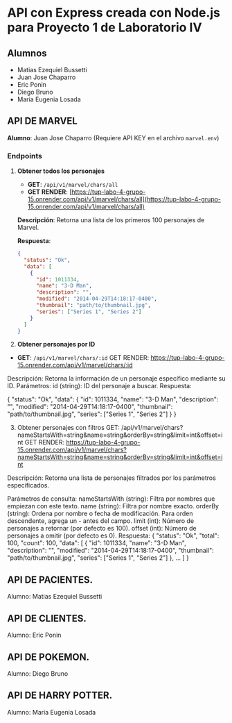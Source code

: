 # API con Express creada con Node.js para Proyecto 1 de Laboratorio IV

## Alumnos
- Matias Ezequiel Bussetti
- Juan Jose Chaparro
- Eric Ponin
- Diego Bruno
- Maria Eugenia Losada

## API DE MARVEL
**Alumno**: Juan Jose Chaparro (Requiere API KEY en el archivo `marvel.env`)

### Endpoints

1. **Obtener todos los personajes**
   - **GET**: `/api/v1/marvel/chars/all`
   - **GET RENDER**: [https://tup-labo-4-grupo-15.onrender.com/api/v1/marvel/chars/all](https://tup-labo-4-grupo-15.onrender.com/api/v1/marvel/chars/all)

   **Descripción**: Retorna una lista de los primeros 100 personajes de Marvel.

   **Respuesta**:
   ```json
   {
     "status": "Ok",
     "data": [
       {
         "id": 1011334,
         "name": "3-D Man",
         "description": "",
         "modified": "2014-04-29T14:18:17-0400",
         "thumbnail": "path/to/thumbnail.jpg",
         "series": ["Series 1", "Series 2"]
       }
     ]
   }

2. **Obtener personajes por ID**
- **GET**: `/api/v1/marvel/chars/:id`
GET RENDER: https://tup-labo-4-grupo-15.onrender.com/api/v1/marvel/chars/:id

Descripción: Retorna la información de un personaje específico mediante su ID.
Parámetros:
id (string): ID del personaje a buscar.
Respuesta:

{
  "status": "Ok",
  "data": {
    "id": 1011334,
    "name": "3-D Man",
    "description": "",
    "modified": "2014-04-29T14:18:17-0400",
    "thumbnail": "path/to/thumbnail.jpg",
    "series": ["Series 1", "Series 2"]
  }
}

3. Obtener personajes con filtros
GET: /api/v1/marvel/chars?nameStartsWith=string&name=string&orderBy=string&limit=int&offset=int
GET RENDER: https://tup-labo-4-grupo-15.onrender.com/api/v1/marvel/chars?nameStartsWith=string&name=string&orderBy=string&limit=int&offset=int

Descripción: Retorna una lista de personajes filtrados por los parámetros especificados.

Parámetros de consulta:
nameStartsWith (string): Filtra por nombres que empiezan con este texto.
name (string): Filtra por nombre exacto.
orderBy (string): Ordena por nombre o fecha de modificación. Para orden descendente, agrega un - antes del campo.
limit (int): Número de personajes a retornar (por defecto es 100).
offset (int): Número de personajes a omitir (por defecto es 0).
Respuesta:
{
  "status": "Ok",
  "total": 100,
  "count": 100,
  "data": [
    {
      "id": 1011334,
      "name": "3-D Man",
      "description": "",
      "modified": "2014-04-29T14:18:17-0400",
      "thumbnail": "path/to/thumbnail.jpg",
      "series": ["Series 1", "Series 2"]
    },
    ...
  ]
}

## API DE PACIENTES. 
Alumno: Matias Ezequiel Bussetti


## API DE CLIENTES. 
Alumno: Eric Ponin


## API DE POKEMON. 
Alumno: Diego Bruno


## API DE HARRY POTTER. 
Alumno: Maria Eugenia Losada


